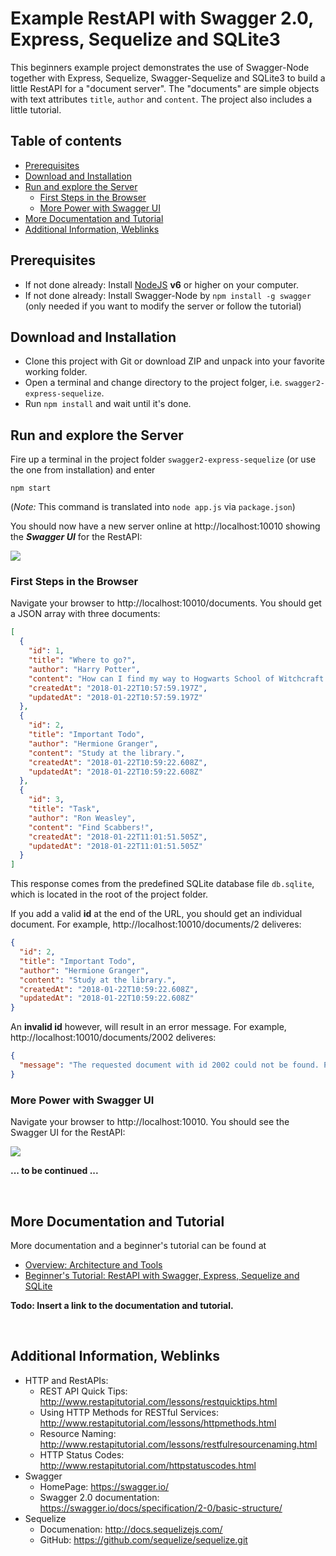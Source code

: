 # Example RestAPI with Swagger 2.0, Express, Sequelize and SQLite3

This beginners example project demonstrates the use of Swagger-Node together with Express, Sequelize, Swagger-Sequelize and SQLite3 to build a little RestAPI for a "document server". The "documents" are simple objects with text attributes `title`, `author` and `content`. The project also includes a little tutorial.


## Table of contents

* [Prerequisites](#prerequisites)
* [Download and Installation](#download-and-installation)
* [Run and explore the Server](#run-and-explore-the-server)
  * [First Steps in the Browser](#first-steps-in-the-browser)
  * [More Power with Swagger UI](#more-power-with-swagger-ui)
* [More Documentation and Tutorial](#more-documentation-and-tutorial)
* [Additional Information, Weblinks](#additional-information-weblinks)

## Prerequisites

* If not done already: Install [NodeJS](https://nodejs.org) **v6** or higher on your computer.
* If not done already: Install Swagger-Node by `npm install -g swagger` (only needed if you want to modify the server or follow the tutorial)

## Download and Installation

* Clone this project with Git or download ZIP and unpack into your favorite working folder.
* Open a terminal and change directory to the project folger, i.e. `swagger2-express-sequelize`.
* Run `npm install` and wait until it's done.

## Run and explore the Server

Fire up a terminal in the project folder `swagger2-express-sequelize` (or use the one from installation) and enter

```
npm start
```

(_Note:_ This command is translated into `node app.js` via `package.json`)

You should now have a new server online at http://localhost:10010 showing the **_Swagger&nbsp;UI_** for the RestAPI:

![](docs/img/swagger-ui-01.png)

### First Steps in the Browser

Navigate your browser to http://localhost:10010/documents. You should get a JSON array with three documents:

```JSON
[
  {
    "id": 1,
    "title": "Where to go?",
    "author": "Harry Potter",
    "content": "How can I find my way to Hogwarts School of Witchcraft and Wizardry? Maybe by train?",
    "createdAt": "2018-01-22T10:57:59.197Z",
    "updatedAt": "2018-01-22T10:57:59.197Z"
  },
  {
    "id": 2,
    "title": "Important Todo",
    "author": "Hermione Granger",
    "content": "Study at the library.",
    "createdAt": "2018-01-22T10:59:22.608Z",
    "updatedAt": "2018-01-22T10:59:22.608Z"
  },
  {
    "id": 3,
    "title": "Task",
    "author": "Ron Weasley",
    "content": "Find Scabbers!",
    "createdAt": "2018-01-22T11:01:51.505Z",
    "updatedAt": "2018-01-22T11:01:51.505Z"
  }
]
```

This response comes from the predefined SQLite database file `db.sqlite`, which is located in the root of the project folder.

If you add a valid **id** at the end of the URL, you should get an individual document. For example, http://localhost:10010/documents/2 deliveres:

```JSON
{
  "id": 2,
  "title": "Important Todo",
  "author": "Hermione Granger",
  "content": "Study at the library.",
  "createdAt": "2018-01-22T10:59:22.608Z",
  "updatedAt": "2018-01-22T10:59:22.608Z"
}
```

An **invalid&nbsp;id** however, will result in an error message. For example, http://localhost:10010/documents/2002 deliveres:

```JSON
{
  "message": "The requested document with id 2002 could not be found. Please try another id."
}
```

### More Power with Swagger UI

Navigate your browser to http://localhost:10010. You should see the Swagger&nbsp;UI for the RestAPI:

![](docs/img/swagger-ui-01.png)

**... to be continued ...**

&nbsp;

## More Documentation and Tutorial

More documentation and a beginner's tutorial can be found at

* [Overview: Architecture and Tools](./docs/arch_tools.md)
* [Beginner's Tutorial: RestAPI with Swagger, Express, Sequelize and SQLite](./docs/tutorial.md)


**Todo: Insert a link to the documentation and tutorial.**

&nbsp;

## Additional Information, Weblinks

* HTTP and RestAPIs:
  * REST API Quick Tips: http://www.restapitutorial.com/lessons/restquicktips.html
  * Using HTTP Methods for RESTful Services: http://www.restapitutorial.com/lessons/httpmethods.html
  * Resource Naming: http://www.restapitutorial.com/lessons/restfulresourcenaming.html
  * HTTP Status Codes: http://www.restapitutorial.com/httpstatuscodes.html
* Swagger
  * HomePage: https://swagger.io/
  * Swagger 2.0 documentation: https://swagger.io/docs/specification/2-0/basic-structure/
* Sequelize
  * Documenation: http://docs.sequelizejs.com/
  * GitHub: https://github.com/sequelize/sequelize.git
